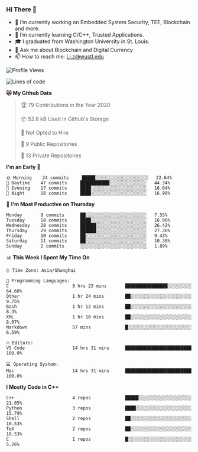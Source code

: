 ### Hi There 👋

<!--
**G0o9leA1/G0o9leA1** is a ✨ _special_ ✨ repository because its `README.md` (this file) appears on your GitHub profile.

Here are some ideas to get you started:
-->
- 🔭 I’m currently working on Embedded System Security, TEE, Blockchain and more.
- 🌱 I’m currently learning C/C++, Trusted Applications.
- 🎓 I graduated from Washington University in St. Louis.
- 💬 Ask me about Blockchain and Digital Currency
- 📫 How to reach me: Li.z@wustl.edu

<!--START_SECTION:waka-->
![Profile Views](http://img.shields.io/badge/Profile%20Views-2-blue)

![Lines of code](https://img.shields.io/badge/From%20Hello%20World%20I%27ve%20Written-114302%20lines%20of%20code-blue)

**🐱 My Github Data** 

> 🏆 79 Contributions in the Year 2020
 > 
> 📦 52.8 kB Used in Github's Storage 
 > 
> 🚫 Not Opted to Hire
 > 
> 📜 9 Public Repositories
 > 
> 🔑 13 Private Repositories 

**I'm an Early 🐤** 

```text
🌞 Morning    24 commits     █████░░░░░░░░░░░░░░░░░░░░   22.64% 
🌆 Daytime    47 commits     ███████████░░░░░░░░░░░░░░   44.34% 
🌃 Evening    17 commits     ████░░░░░░░░░░░░░░░░░░░░░   16.04% 
🌙 Night      18 commits     ████░░░░░░░░░░░░░░░░░░░░░   16.98%

```
📅 **I'm Most Productive on Thursday** 

```text
Monday       8 commits      ██░░░░░░░░░░░░░░░░░░░░░░░   7.55% 
Tuesday      18 commits     ████░░░░░░░░░░░░░░░░░░░░░   16.98% 
Wednesday    28 commits     ██████░░░░░░░░░░░░░░░░░░░   26.42% 
Thursday     29 commits     ██████░░░░░░░░░░░░░░░░░░░   27.36% 
Friday       10 commits     ██░░░░░░░░░░░░░░░░░░░░░░░   9.43% 
Saturday     11 commits     ██░░░░░░░░░░░░░░░░░░░░░░░   10.38% 
Sunday       2 commits      ░░░░░░░░░░░░░░░░░░░░░░░░░   1.89%

```


📊 **This Week I Spent My Time On** 

```text
⌚︎ Time Zone: Asia/Shanghai

💬 Programming Languages: 
C                        9 hrs 23 mins       ████████████████░░░░░░░░░   64.68% 
Other                    1 hr 24 mins        ██░░░░░░░░░░░░░░░░░░░░░░░   9.75% 
Bash                     1 hr 12 mins        ██░░░░░░░░░░░░░░░░░░░░░░░   8.3% 
XML                      1 hr 10 mins        ██░░░░░░░░░░░░░░░░░░░░░░░   8.07% 
Markdown                 57 mins             █░░░░░░░░░░░░░░░░░░░░░░░░   6.59%

🔥 Editors: 
VS Code                  14 hrs 31 mins      █████████████████████████   100.0%

💻 Operating System: 
Mac                      14 hrs 31 mins      █████████████████████████   100.0%

```

**I Mostly Code in C++** 

```text
C++                      4 repos             █████░░░░░░░░░░░░░░░░░░░░   21.05% 
Python                   3 repos             ████░░░░░░░░░░░░░░░░░░░░░   15.79% 
Shell                    2 repos             ██░░░░░░░░░░░░░░░░░░░░░░░   10.53% 
TeX                      2 repos             ██░░░░░░░░░░░░░░░░░░░░░░░   10.53% 
C                        1 repos             █░░░░░░░░░░░░░░░░░░░░░░░░   5.26%

```



<!--END_SECTION:waka-->
